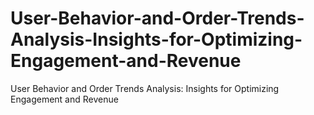 # User-Behavior-and-Order-Trends-Analysis-Insights-for-Optimizing-Engagement-and-Revenue
User Behavior and Order Trends Analysis: Insights for Optimizing Engagement and Revenue

